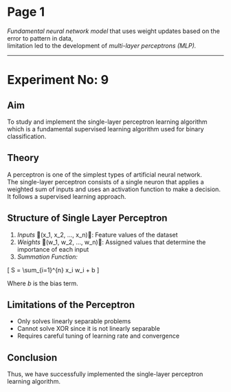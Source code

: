 # Page 1

*Fundamental neural network model* that uses weight updates based on the error to pattern in data,  
limitation led to the development of *multi-layer perceptrons (MLP).*

---

# Experiment No: 9

## Aim
To study and implement the single-layer perceptron learning algorithm which is a fundamental supervised learning algorithm used for binary classification.

## Theory
A perceptron is one of the simplest types of artificial neural network.  
The single-layer perceptron consists of a single neuron that applies a weighted sum of inputs and uses an activation function to make a decision.  
It follows a supervised learning approach.

## Structure of Single Layer Perceptron
1. *Inputs* 👦(x_1, x_2, ..., x_n)👦: Feature values of the dataset  
2. *Weights* 👦(w_1, w_2, ..., w_n)👦: Assigned values that determine the importance of each input  
3. *Summation Function:*

\[
   S = \sum_{i=1}^{n} x_i w_i + b
\]

   Where *b* is the bias term.

## Limitations of the Perceptron
- Only solves linearly separable problems  
- Cannot solve XOR since it is not linearly separable  
- Requires careful tuning of learning rate and convergence

## Conclusion
Thus, we have successfully implemented the single-layer perceptron learning algorithm.
